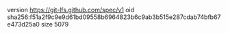 version https://git-lfs.github.com/spec/v1
oid sha256:f51a2f9c9e9d61bd09558b6964823b6c9ab3b515e287cdab74bfb67e473d25a0
size 5079

